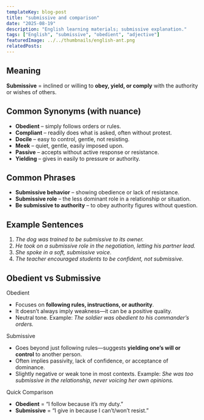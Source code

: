 ```yaml
---
templateKey: blog-post
title: "submissive and comparison"
date: "2025-08-19"
description: "English learning materials; submissive explanation."
tags: ["English", "submissive", "obedient", "adjective"]
featuredImage: ../../thumbnails/english-ant.png
relatedPosts:
---
```


## Meaning

**Submissive** = inclined or willing to **obey, yield, or comply** with the authority or wishes of others.

## Common Synonyms (with nuance)

- **Obedient** – simply follows orders or rules.
- **Compliant** – readily does what is asked, often without protest.
- **Docile** – easy to control, gentle, not resisting.
- **Meek** – quiet, gentle, easily imposed upon.
- **Passive** – accepts without active response or resistance.
- **Yielding** – gives in easily to pressure or authority.

## Common Phrases

- **Submissive behavior** – showing obedience or lack of resistance.
- **Submissive role** – the less dominant role in a relationship or situation.
- **Be submissive to authority** – to obey authority figures without question.

## Example Sentences

1. _The dog was trained to be submissive to its owner._
2. _He took on a submissive role in the negotiation, letting his partner lead._
3. _She spoke in a soft, submissive voice._
4. _The teacher encouraged students to be confident, not submissive._

## **Obedient vs Submissive**

Obedient

- Focuses on **following rules, instructions, or authority**.
- It doesn’t always imply weakness—it can be a positive quality.
- Neutral tone.
  Example: _The soldier was obedient to his commander’s orders._

Submissive

- Goes beyond just following rules—suggests **yielding one’s will or control** to another person.
- Often implies passivity, lack of confidence, or acceptance of dominance.
- Slightly negative or weak tone in most contexts.
  Example: _She was too submissive in the relationship, never voicing her own opinions._

Quick Comparison

- **Obedient** = “I follow because it’s my duty.”
- **Submissive** = “I give in because I can’t/won’t resist.”
